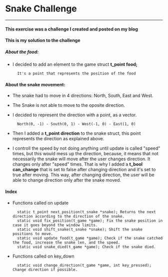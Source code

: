 # Snake Challenge
***

#### This exercise was a challenge I created and posted on my blog
#### This is my solution to the challenge

##### About the food:
- I decided to add an element to the game struct **t_point food;**

		It's a point that represents the position of the food

#### About the snake movement:
- The snake had to move in 4 directions: North, South, East and West.
- The Snake is not able to move to the oposite direction.
- I decided to represent the direction with a point, as a vector.

		North(0, -1) - South(0, 1) - West(-1, 0) - East(1, 0)
- Then I added a **t_point direction** to the snake struct, this point
    represents the direction as explained above.
- I controll the speed by not doing anything until update is called "speed"
    times, but this would mess up the direction, because, it means that not
    necessarily the snake will move after the user changes direction. It changes
    only after "speed" times. That is why I added a **t_bool can_change** that
    is set to false after changing direction and it's set to true after moving.
    This way, after changing direction, the user will be able to change
    direction only after the snake moved.

#### Index
- Functions called on update

		static t_point next_position(t_snake *snake); Returns the next direction according to the direction of the snake.
		static void fix_position(t_game *game); Fix the snake position in case it goes beyond the window limits.
		static void shift_snake(t_snake *snake); Shift the snake positions to move.
		static void update_food(t_game *game); Check if the snake catched the food, increase the snake len, and the speed.
		static void snake_died(t_game *game); Check if the snake died.
- Functions called on key_down

		static void change_direction(t_game *game, int key_pressed); Change direction if possible.